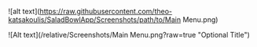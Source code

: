 ![alt text](https://raw.githubusercontent.com/theo-katsakoulis/SaladBowlApp/Screenshots/path/to/Main Menu.png)

![Alt text](/relative/Screenshots/Main Menu.png?raw=true "Optional Title")



